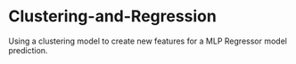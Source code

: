 # Clustering-and-Regression
Using a clustering model to create new features for a MLP Regressor model prediction.
